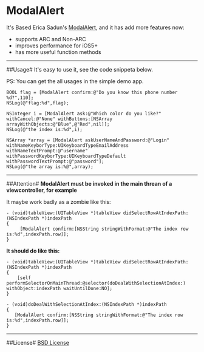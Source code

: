 ModalAlert
============
It's Based Erica Sadun's [ModalAlert](https://github.com/erica/iphone-3.0-cookbook-/tree/master/C10-Alerts/02-Modal%20Alert), and it has add more features now:

* supports ARC and Non-ARC
* improves performance for iOS5+
* has more useful function methods

---
##Usage#
It's easy to use it, see the code snippeta below.

PS: You can get the all usages in the simple demo app.
 
```Obj-c
BOOL flag = [ModalAlert confirm:@"Do you know this phone number %d?",110];
NSLog(@"flag:%d",flag);
```

```Obj-c
NSInteger i = [ModalAlert ask:@"Which color do you like?" withCancel:@"None" withButtons:[NSArray arrayWithObjects:@"Blue",@"Red",nil]];
NSLog(@"the index is:%d",i);
```

```Obj-c
NSArray *array = [ModalAlert askUserNameAndPassword:@"Login" withNameKeyborType:UIKeyboardTypeEmailAddress withNameTextPrompt:@"username" withPasswordKeyborType:UIKeyboardTypeDefault withPasswordTextPrompt:@"password"];
NSLog(@"the array is:%@",array);
```

---
##Attention#
****ModalAlert must be invoked in the main threan of a viewcontroller, for example****

It maybe work badly as a zombie like this:

```Obj-c
- (void)tableView:(UITableView *)tableView didSelectRowAtIndexPath:(NSIndexPath *)indexPath
{
     [ModalAlert confirm:[NSString stringWithFormat:@"The index row is:%d",indexPath.row]];
}
```

**It should do like this:**

```Obj-c
- (void)tableView:(UITableView *)tableView didSelectRowAtIndexPath:(NSIndexPath *)indexPath
{
    [self performSelectorOnMainThread:@selector(doDealWithSelectionAtIndex:) withObject:indexPath waitUntilDone:NO];
}

- (void)doDealWithSelectionAtIndex:(NSIndexPath *)indexPath
{
   [ModalAlert confirm:[NSString stringWithFormat:@"The index row is:%d",indexPath.row]];
}
```
---
##License#
[BSD License](LICENSE)
